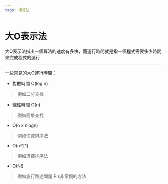 ```yaml
---
tags: 演算法
---
```

# 大O表示法
大O表示法指出一個算法的速度有多快，而運行時間就是指一個程式需要多少時間來完成程式的運行

---
一些常見的大O運行時間：

- 對數時間 O(log n)
>例如二分查找
- 線性時間 O(n)
>例如簡單查找
- O(n x nlogn)
>例如快速排序法
- O(n^2^)
>例如選擇排序法
- O(N!)
>例如旅行路途問題
P.s非常慢的方法
